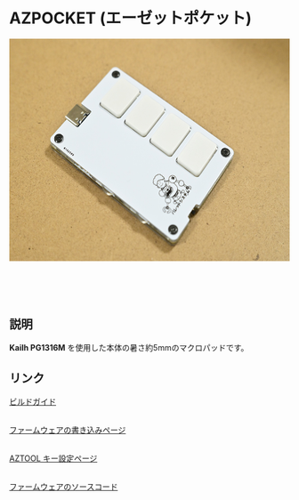 # AZPOCKET (エーゼットポケット)

<img src="/docs/img/top.jpg" height="400">

<br><br><br>

## 説明

<b>Kailh PG1316M</b> を使用した本体の暑さ約5mmのマクロパッドです。

## リンク

<a href="/docs/buildguide/README.md">ビルドガイド</a><br><br>

<a href="https://palette-system.github.io/az-core/azpocket.html">ファームウェアの書き込みページ</a><br><br>

<a href="https://palette-system.github.io/aztool/">AZTOOL キー設定ページ</a><br><br>

<a href="https://github.com/palette-system/az-core/tree/main/firmware/az_keyboard">ファームウェアのソースコード</a><br><br>

